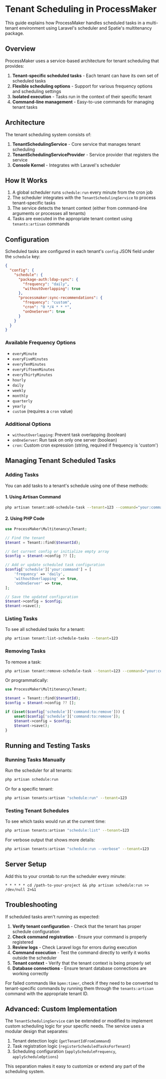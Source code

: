 # Tenant Scheduling in ProcessMaker

This guide explains how ProcessMaker handles scheduled tasks in a multi-tenant environment using Laravel's scheduler and Spatie's multitenancy package.

## Overview

ProcessMaker uses a service-based architecture for tenant scheduling that provides:

1. **Tenant-specific scheduled tasks** - Each tenant can have its own set of scheduled tasks
2. **Flexible scheduling options** - Support for various frequency options and scheduling settings
3. **Isolated execution** - Tasks run in the context of their specific tenant
4. **Command-line management** - Easy-to-use commands for managing tenant tasks

## Architecture

The tenant scheduling system consists of:

1. **TenantSchedulingService** - Core service that manages tenant scheduling
2. **TenantSchedulingServiceProvider** - Service provider that registers the service
3. **Console Kernel** - Integrates with Laravel's scheduler

## How It Works

1. A global scheduler runs `schedule:run` every minute from the cron job
2. The scheduler integrates with the `TenantSchedulingService` to process tenant-specific tasks
3. The service detects the tenant context (either from command-line arguments or processes all tenants)
4. Tasks are executed in the appropriate tenant context using `tenants:artisan` commands

## Configuration

Scheduled tasks are configured in each tenant's `config` JSON field under the `schedule` key:

```json
{
  "config": {
    "schedule": {
      "package-auth:ldap-sync": {
        "frequency": "daily",
        "withoutOverlapping": true
      },
      "processmaker:sync-recommendations": {
        "frequency": "custom",
        "cron": "0 */4 * * *",
        "onOneServer": true
      }
    }
  }
}
```

### Available Frequency Options

- `everyMinute`
- `everyFiveMinutes`
- `everyTenMinutes`
- `everyFifteenMinutes`
- `everyThirtyMinutes`
- `hourly`
- `daily`
- `weekly`
- `monthly`
- `quarterly`
- `yearly`
- `custom` (requires a `cron` value)

### Additional Options

- `withoutOverlapping`: Prevent task overlapping (boolean)
- `onOneServer`: Run task on only one server (boolean)
- `cron`: Custom cron expression (string, required if frequency is 'custom')

## Managing Tenant Scheduled Tasks

### Adding Tasks

You can add tasks to a tenant's schedule using one of these methods:

#### 1. Using Artisan Command

```bash
php artisan tenant:add-schedule-task --tenant=123 --command="your:command" --frequency="daily" --options="withoutOverlapping,onOneServer"
```

#### 2. Using PHP Code

```php
use ProcessMaker\Multitenancy\Tenant;

// Find the tenant
$tenant = Tenant::find($tenantId);

// Get current config or initialize empty array
$config = $tenant->config ?? [];

// Add or update scheduled task configuration
$config['schedule']['your:command'] = [
    'frequency' => 'daily',
    'withoutOverlapping' => true,
    'onOneServer' => true,
];

// Save the updated configuration
$tenant->config = $config;
$tenant->save();
```

### Listing Tasks

To see all scheduled tasks for a tenant:

```bash
php artisan tenant:list-schedule-tasks --tenant=123
```

### Removing Tasks

To remove a task:

```bash
php artisan tenant:remove-schedule-task --tenant=123 --command="your:command"
```

Or programmatically:

```php
use ProcessMaker\Multitenancy\Tenant;

$tenant = Tenant::find($tenantId);
$config = $tenant->config ?? [];

if (isset($config['schedule']['command:to:remove'])) {
    unset($config['schedule']['command:to:remove']);
    $tenant->config = $config;
    $tenant->save();
}
```

## Running and Testing Tasks

### Running Tasks Manually

Run the scheduler for all tenants:

```bash
php artisan schedule:run
```

Or for a specific tenant:

```bash
php artisan tenants:artisan "schedule:run" --tenant=123
```

### Testing Tenant Schedules

To see which tasks would run at the current time:

```bash
php artisan tenants:artisan "schedule:list" --tenant=123
```

For verbose output that shows more details:

```bash
php artisan tenants:artisan "schedule:run --verbose" --tenant=123
```

## Server Setup

Add this to your crontab to run the scheduler every minute:

```
* * * * * cd /path-to-your-project && php artisan schedule:run >> /dev/null 2>&1
```

## Troubleshooting

If scheduled tasks aren't running as expected:

1. **Verify tenant configuration** - Check that the tenant has proper schedule configuration
2. **Check command registration** - Ensure your command is properly registered
3. **Review logs** - Check Laravel logs for errors during execution
4. **Command execution** - Test the command directly to verify it works outside the scheduler
5. **Tenant context** - Verify that the tenant context is being properly set
6. **Database connections** - Ensure tenant database connections are working correctly

For failed commands like `bpmn:timer`, check if they need to be converted to tenant-specific commands by running them through the `tenants:artisan` command with the appropriate tenant ID.

## Advanced: Custom Implementation

The `TenantSchedulingService` can be extended or modified to implement custom scheduling logic for your specific needs. The service uses a modular design that separates:

1. Tenant detection logic (`getTenantIdFromCommand`)
2. Task registration logic (`registerScheduledTasksForTenant`)
3. Scheduling configuration (`applyScheduleFrequency`, `applyScheduleOptions`)

This separation makes it easy to customize or extend any part of the scheduling system. 